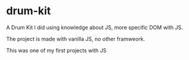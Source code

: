 # drum-kit

A Drum Kit I did using knowledge about JS, more specific DOM with JS.

The project is made with vanilla JS, no other framweork. 

This was one of my first projects with JS
